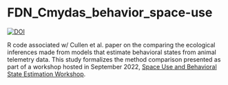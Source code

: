 # FDN_Cmydas_behavior_space-use
[![DOI](https://zenodo.org/badge/536628886.svg)](https://zenodo.org/doi/10.5281/zenodo.10476175)

R code associated w/ Cullen et al. paper on the comparing the ecological inferences made from models that estimate behavioral states from animal telemetry data. This study formalizes the method comparison presented as part of a workshop hosted in September 2022, [Space Use and Behavioral State Estimation Workshop](https://joshcullen.github.io/Behavior_and_SpaceUse_Workshop/). 
